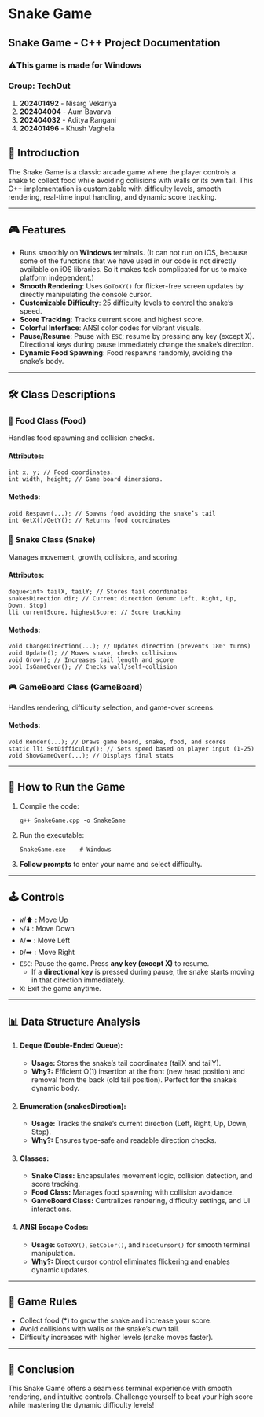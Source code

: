 # Snake Game

## Snake Game - C++ Project Documentation

### ⚠️This game is made for Windows

### Group: TechOut
1. **202401492** - Nisarg Vekariya
2. **202404004** - Aum Bavarva
3. **202404032** - Aditya Rangani
4. **202401496** - Khush Vaghela

## 📌 Introduction  
The Snake Game is a classic arcade game where the player controls a snake to collect food while avoiding collisions with walls or its own tail. This C++ implementation is customizable with difficulty levels, smooth rendering, real-time input handling, and dynamic score tracking.


---


## 🎮 Features  
- Runs smoothly on **Windows** terminals. (It can not run on iOS, because some of the functions that we have used in our code is not directly available on iOS libraries. So it makes task complicated for us to make platform independent.) 
- **Smooth Rendering**: Uses `GoToXY()` for flicker-free screen updates by directly manipulating the console cursor.  
- **Customizable Difficulty**: 25 difficulty levels to control the snake’s speed.  
- **Score Tracking**: Tracks current score and highest score.  
- **Colorful Interface**: ANSI color codes for vibrant visuals.  
- **Pause/Resume**: Pause with `ESC`; resume by pressing any key (except X). Directional keys during pause immediately change the snake’s direction.  
- **Dynamic Food Spawning**: Food respawns randomly, avoiding the snake’s body.  


---


## 🛠 Class Descriptions  
### 🍎 Food Class (Food)  
Handles food spawning and collision checks.  
#### Attributes:
```
int x, y; // Food coordinates.  
int width, height; // Game board dimensions.
```


#### Methods:  
```
void Respawn(...); // Spawns food avoiding the snake’s tail  
int GetX()/GetY(); // Returns food coordinates
```
  


### 🐍 Snake Class (Snake)  
Manages movement, growth, collisions, and scoring.  
#### Attributes: 
```
deque<int> tailX, tailY; // Stores tail coordinates
snakesDirection dir; // Current direction (enum: Left, Right, Up, Down, Stop) 
lli currentScore, highestScore; // Score tracking
```


#### Methods:  
```
void ChangeDirection(...); // Updates direction (prevents 180° turns)  
void Update(); // Moves snake, checks collisions  
void Grow(); // Increases tail length and score  
bool IsGameOver(); // Checks wall/self-collision
```
  


### 🎮 GameBoard Class (GameBoard)  
Handles rendering, difficulty selection, and game-over screens.  
#### Methods:  
```
void Render(...); // Draws game board, snake, food, and scores  
static lli SetDifficulty(); // Sets speed based on player input (1-25)  
void ShowGameOver(...); // Displays final stats
```
  


---


## 🚀 How to Run the Game  
1. Compile the code:  
   ``` 
   g++ SnakeGame.cpp -o SnakeGame
   ```
     
2. Run the executable:  
   ```
   SnakeGame.exe    # Windows
   ```
     
3. **Follow prompts** to enter your name and select difficulty.  


---


## 🕹 Controls  
- `W`/⬆️ : Move Up  
- `S`/⬇️ : Move Down  
- `A`/⬅️ : Move Left  
- `D`/➡️ : Move Right  
- `ESC`: Pause the game. Press **any key (except X)** to resume.  
  - If a **directional key** is pressed during pause, the snake starts moving in that direction immediately.  
- `X`: Exit the game anytime.  


---


## 📊 Data Structure Analysis  
1. #### Deque (Double-Ended Queue):  
   - ****Usage:**** Stores the snake’s tail coordinates (tailX and tailY).  
   - ****Why?:**** Efficient O(1) insertion at the front (new head position) and removal from the back (old tail position). Perfect for the snake’s dynamic body.  


2. #### Enumeration (snakesDirection):  
   - ****Usage:**** Tracks the snake’s current direction (Left, Right, Up, Down, Stop).  
   - ****Why?:**** Ensures type-safe and readable direction checks.  


3. #### Classes:  
   - ****Snake Class:**** Encapsulates movement logic, collision detection, and score tracking.  
   - ****Food Class:**** Manages food spawning with collision avoidance.  
   - ****GameBoard Class:**** Centralizes rendering, difficulty settings, and UI interactions.  


4. #### ANSI Escape Codes:  
   - ****Usage:**** `GoToXY()`, `SetColor()`, and `hideCursor()` for smooth terminal manipulation.  
   - ****Why?:**** Direct cursor control eliminates flickering and enables dynamic updates.  


---


## 📜 Game Rules  
- Collect food (*) to grow the snake and increase your score.  
- Avoid collisions with walls or the snake’s own tail.  
- Difficulty increases with higher levels (snake moves faster).  


---


## 🎯 Conclusion  
This Snake Game offers a seamless terminal experience with smooth rendering, and intuitive controls. Challenge yourself to beat your high score while mastering the dynamic difficulty levels!  
